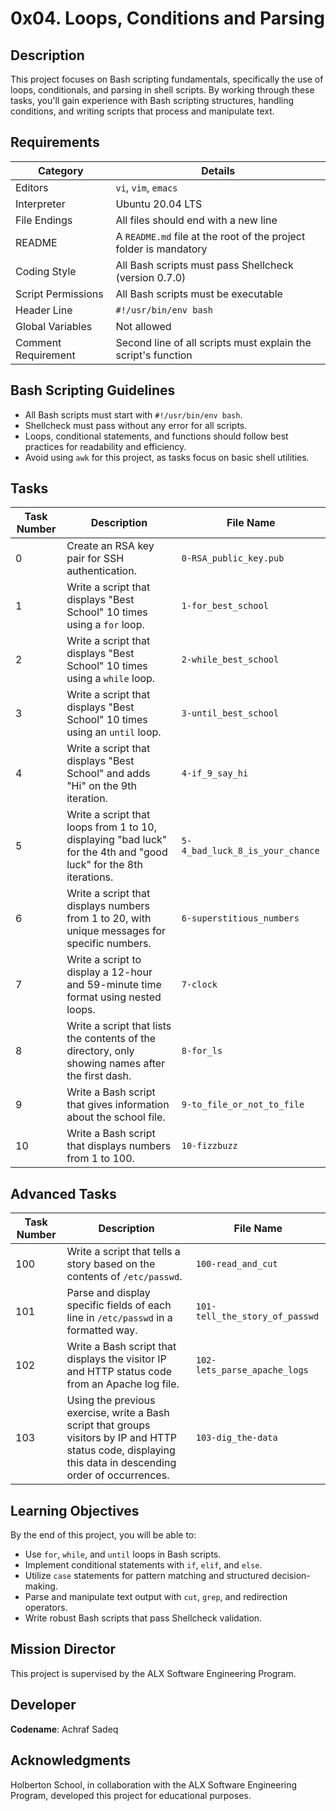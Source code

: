 # 0x04. Loops, Conditions and Parsing

## Description

This project focuses on Bash scripting fundamentals, specifically the use of loops, conditionals, and parsing in shell scripts. By working through these tasks, you'll gain experience with Bash scripting structures, handling conditions, and writing scripts that process and manipulate text.

## Requirements

| Category                | Details                                                  |
|-------------------------|----------------------------------------------------------|
| Editors                 | `vi`, `vim`, `emacs`                                     |
| Interpreter             | Ubuntu 20.04 LTS                                         |
| File Endings            | All files should end with a new line                     |
| README                  | A `README.md` file at the root of the project folder is mandatory |
| Coding Style            | All Bash scripts must pass Shellcheck (version 0.7.0)    |
| Script Permissions      | All Bash scripts must be executable                      |
| Header Line             | `#!/usr/bin/env bash`                                    |
| Global Variables        | Not allowed                                              |
| Comment Requirement     | Second line of all scripts must explain the script's function |

## Bash Scripting Guidelines

* All Bash scripts must start with `#!/usr/bin/env bash`.
* Shellcheck must pass without any error for all scripts.
* Loops, conditional statements, and functions should follow best practices for readability and efficiency.
* Avoid using `awk` for this project, as tasks focus on basic shell utilities.

## Tasks

| Task Number | Description                                                          | File Name               |
|-------------|----------------------------------------------------------------------|--------------------------|
| 0           | Create an RSA key pair for SSH authentication.                       | `0-RSA_public_key.pub`  |
| 1           | Write a script that displays "Best School" 10 times using a `for` loop. | `1-for_best_school`      |
| 2           | Write a script that displays "Best School" 10 times using a `while` loop. | `2-while_best_school`  |
| 3           | Write a script that displays "Best School" 10 times using an `until` loop. | `3-until_best_school`  |
| 4           | Write a script that displays "Best School" and adds "Hi" on the 9th iteration. | `4-if_9_say_hi`     |
| 5           | Write a script that loops from 1 to 10, displaying "bad luck" for the 4th and "good luck" for the 8th iterations. | `5-4_bad_luck_8_is_your_chance` |
| 6           | Write a script that displays numbers from 1 to 20, with unique messages for specific numbers. | `6-superstitious_numbers` |
| 7           | Write a script to display a 12-hour and 59-minute time format using nested loops. | `7-clock`            |
| 8           | Write a script that lists the contents of the directory, only showing names after the first dash. | `8-for_ls`           |
| 9           | Write a Bash script that gives information about the school file.  | `9-to_file_or_not_to_file`           |
| 10          | Write a Bash script that displays numbers from 1 to 100. | `10-fizzbuzz`           |

## Advanced Tasks

| Task Number | Description                                                          | File Name               |
|-------------|----------------------------------------------------------------------|--------------------------|
| 100         | Write a script that tells a story based on the contents of `/etc/passwd`. | `100-read_and_cut`  |
| 101         | Parse and display specific fields of each line in `/etc/passwd` in a formatted way. | `101-tell_the_story_of_passwd` |
| 102         | Write a Bash script that displays the visitor IP and HTTP status code from an Apache log file. | `102-lets_parse_apache_logs` |
| 103         | Using the previous exercise, write a Bash script that groups visitors by IP and HTTP status code, displaying this data in descending order of occurrences.  | `103-dig_the-data` |

## Learning Objectives

By the end of this project, you will be able to:

* Use `for`, `while`, and `until` loops in Bash scripts.
* Implement conditional statements with `if`, `elif`, and `else`.
* Utilize `case` statements for pattern matching and structured decision-making.
* Parse and manipulate text output with `cut`, `grep`, and redirection operators.
* Write robust Bash scripts that pass Shellcheck validation.

## Mission Director
This project is supervised by the ALX Software Engineering Program.

## Developer
**Codename**: Achraf Sadeq

## Acknowledgments
 Holberton School, in collaboration with the ALX Software Engineering Program, developed this project for educational purposes.

